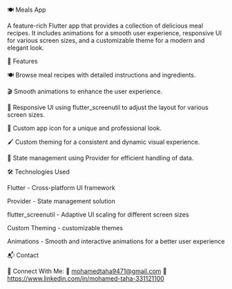 🍽️ Meals App

A feature-rich Flutter app that provides a collection of delicious meal recipes. It includes animations for a smooth user experience, responsive UI for various screen sizes, and a customizable theme for a modern and elegant look.

🚀 Features

🍽️ Browse meal recipes with detailed instructions and ingredients.

🎬 Smooth animations to enhance the user experience.

📱 Responsive UI using flutter_screenutil to adjust the layout for various screen sizes.

🎨 Custom app icon for a unique and professional look.

🖌️ Custom theming for a consistent and dynamic visual experience.

🔄 State management using Provider for efficient handling of data.


🛠 Technologies Used

Flutter - Cross-platform UI framework

Provider - State management solution

flutter_screenutil - Adaptive UI scaling for different screen sizes

Custom Theming -  customizable themes

Animations - Smooth and interactive animations for a better user experience


📬 Contact

🔗 Connect With Me: 📩 mohamedtaha9471@gmail.com 
💼 https://www.linkedin.com/in/mohamed-taha-331121100   

 
 

